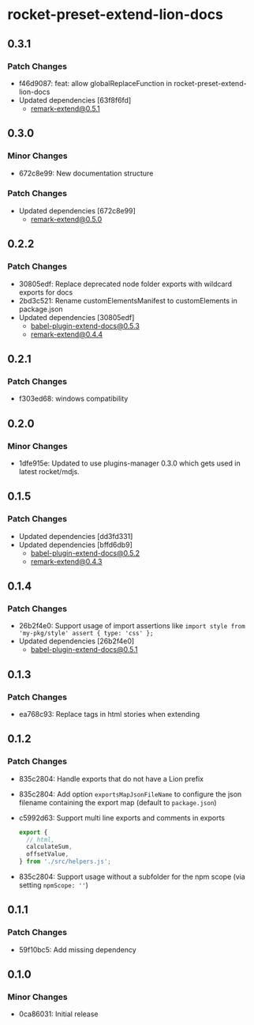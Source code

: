 # rocket-preset-extend-lion-docs

## 0.3.1

### Patch Changes

- f46d9087: feat: allow globalReplaceFunction in rocket-preset-extend-lion-docs
- Updated dependencies [63f8f6fd]
  - remark-extend@0.5.1

## 0.3.0

### Minor Changes

- 672c8e99: New documentation structure

### Patch Changes

- Updated dependencies [672c8e99]
  - remark-extend@0.5.0

## 0.2.2

### Patch Changes

- 30805edf: Replace deprecated node folder exports with wildcard exports for docs
- 2bd3c521: Rename customElementsManifest to customElements in package.json
- Updated dependencies [30805edf]
  - babel-plugin-extend-docs@0.5.3
  - remark-extend@0.4.4

## 0.2.1

### Patch Changes

- f303ed68: windows compatibility

## 0.2.0

### Minor Changes

- 1dfe915e: Updated to use plugins-manager 0.3.0 which gets used in latest rocket/mdjs.

## 0.1.5

### Patch Changes

- Updated dependencies [dd3fd331]
- Updated dependencies [bffd6db9]
  - babel-plugin-extend-docs@0.5.2
  - remark-extend@0.4.3

## 0.1.4

### Patch Changes

- 26b2f4e0: Support usage of import assertions like `import style from 'my-pkg/style' assert { type: 'css' };`
- Updated dependencies [26b2f4e0]
  - babel-plugin-extend-docs@0.5.1

## 0.1.3

### Patch Changes

- ea768c93: Replace tags in html stories when extending

## 0.1.2

### Patch Changes

- 835c2804: Handle exports that do not have a Lion prefix
- 835c2804: Add option `exportsMapJsonFileName` to configure the json filename containing the export map (default to `package.json`)
- c5992d63: Support multi line exports and comments in exports

  ```js
  export {
    // html,
    calculateSum,
    offsetValue,
  } from './src/helpers.js';
  ```

- 835c2804: Support usage without a subfolder for the npm scope (via setting `npmScope: ''`)

## 0.1.1

### Patch Changes

- 59f10bc5: Add missing dependency

## 0.1.0

### Minor Changes

- 0ca86031: Initial release
